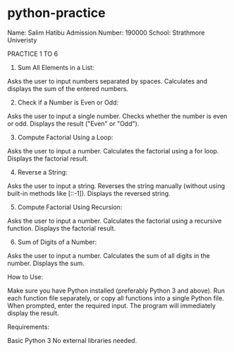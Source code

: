 # python-practice
Name: Salim Hatibu
Admission Number: 190000
School: Strathmore Univeristy

PRACTICE 1 TO 6
1. Sum All Elements in a List:
   
Asks the user to input numbers separated by spaces.
Calculates and displays the sum of the entered numbers.

2. Check if a Number is Even or Odd:
   
Asks the user to input a single number.
Checks whether the number is even or odd.
Displays the result ("Even" or "Odd").

3. Compute Factorial Using a Loop:
   
Asks the user to input a number.
Calculates the factorial using a for loop.
Displays the factorial result.

4. Reverse a String:

Asks the user to input a string.
Reverses the string manually (without using built-in methods like [::-1]).
Displays the reversed string.

5. Compute Factorial Using Recursion:
   
Asks the user to input a number.
Calculates the factorial using a recursive function.
Displays the factorial result.

6. Sum of Digits of a Number:
   
Asks the user to input a number.
Calculates the sum of all digits in the number.
Displays the sum.

How to Use:

Make sure you have Python installed (preferably Python 3 and above).
Run each function file separately, or copy all functions into a single Python file.
When prompted, enter the required input.
The program will immediately display the result.

Requirements:

Basic Python 3
No external libraries needed.
